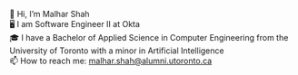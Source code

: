 👋 Hi, I’m Malhar Shah  
🖥️ I am Software Engineer II at Okta  
🎓 I have a Bachelor of Applied Science in Computer Engineering from the University of Toronto with a minor in Artificial Intelligence  
📫 How to reach me: malhar.shah@alumni.utoronto.ca  
